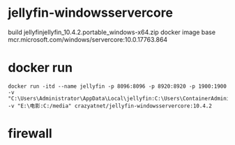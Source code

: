 # jellyfin-windowsservercore
build jellyfinjellyfin_10.4.2.portable_windows-x64.zip docker image base mcr.microsoft.com/windows/servercore:10.0.17763.864

# docker run
```shell
docker run -itd --name jellyfin -p 8096:8096 -p 8920:8920 -p 1900:1900 -v "C:\Users\Administrator\AppData\Local\jellyfin:C:\Users\ContainerAdministrator\AppData\Local\jellyfin" -v "E:\电影:C:/media" crazyatnet/jellyfin-windowsservercore:10.4.2 
```

# firewall